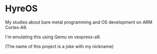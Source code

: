 # HyreOS

My studies about bare metal programming and OS development on ARM Cortex-A9.

I'm emulating this using Qemu on vexpress-a9.

(The name of this project is a joke with my nickname)
